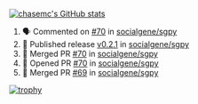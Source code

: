 [![chasemc's GitHub stats](https://github-readme-stats.vercel.app/api?username=chasemc)](https://github.com/anuraghazra/github-readme-stats)


<!--START_SECTION:activity-->
1. 🗣 Commented on [#70](https://github.com/socialgene/sgpy/pull/70#issuecomment-1811505359) in [socialgene/sgpy](https://github.com/socialgene/sgpy)
2. 🚀 Published release [v0.2.1](https://github.com/socialgene/sgpy/releases/tag/v0.2.1) in [socialgene/sgpy](https://github.com/socialgene/sgpy)
3. 🎉 Merged PR [#70](https://github.com/socialgene/sgpy/pull/70) in [socialgene/sgpy](https://github.com/socialgene/sgpy)
4. 💪 Opened PR [#70](https://github.com/socialgene/sgpy/pull/70) in [socialgene/sgpy](https://github.com/socialgene/sgpy)
5. 🎉 Merged PR [#69](https://github.com/socialgene/sgpy/pull/69) in [socialgene/sgpy](https://github.com/socialgene/sgpy)
<!--END_SECTION:activity-->
[![trophy](https://github-profile-trophy.vercel.app/?username=chasemc)](https://github.com/ryo-ma/github-profile-trophy)

